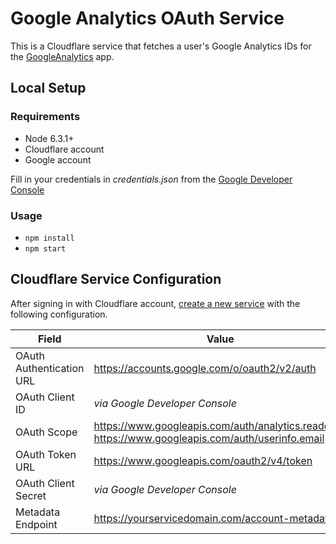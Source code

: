 # Google Analytics OAuth Service

This is a Cloudflare service that fetches a user's Google Analytics IDs for
the [GoogleAnalytics](https://github.com/CloudflareApps/GoogleAnalytics) app.

## Local Setup

### Requirements

- Node 6.3.1+
- Cloudflare account
- Google account

Fill in your credentials in _credentials.json_ from the
[Google Developer Console](https://console.developers.google.com/apis/credentials)

### Usage

- `npm install`
- `npm start`

## Cloudflare Service Configuration

After signing in with Cloudflare account,
[create a new service](https://www.cloudflare.com/apps/services/new) with the following configuration.

| Field                    | Value                                                                                              |
|--------------------------|----------------------------------------------------------------------------------------------------|
| OAuth Authentication URL | https://accounts.google.com/o/oauth2/v2/auth                                                       |
| OAuth Client ID          | _via Google Developer Console_                                                                     |
| OAuth Scope              | https://www.googleapis.com/auth/analytics.readonly, https://www.googleapis.com/auth/userinfo.email |
| OAuth Token URL          | https://www.googleapis.com/oauth2/v4/token                                                         |
| OAuth Client Secret      | _via Google Developer Console_                                                                     |
| Metadata Endpoint        | https://yourservicedomain.com/account-metadata                                                     |
